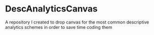 # DescAnalyticsCanvas
A repository I created to drop canvas for the most common descriptive analytics schemes in order to save time coding them
